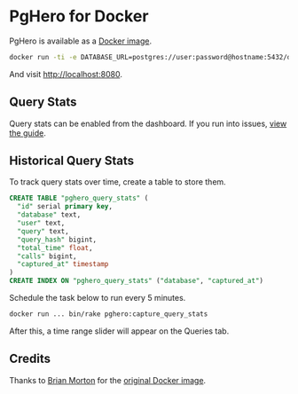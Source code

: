 # PgHero for Docker

PgHero is available as a [Docker image](https://hub.docker.com/r/ankane/pghero/).

```sh
docker run -ti -e DATABASE_URL=postgres://user:password@hostname:5432/dbname -p 8080:8080 ankane/pghero
```

And visit [http://localhost:8080](http://localhost:8080).

## Query Stats

Query stats can be enabled from the dashboard. If you run into issues, [view the guide](Query-Stats.md).

## Historical Query Stats

To track query stats over time, create a table to store them.

```sql
CREATE TABLE "pghero_query_stats" (
  "id" serial primary key,
  "database" text,
  "user" text,
  "query" text,
  "query_hash" bigint,
  "total_time" float,
  "calls" bigint,
  "captured_at" timestamp
)
CREATE INDEX ON "pghero_query_stats" ("database", "captured_at")
```

Schedule the task below to run every 5 minutes.

```sh
docker run ... bin/rake pghero:capture_query_stats
```

After this, a time range slider will appear on the Queries tab.

## Credits

Thanks to [Brian Morton](https://github.com/bmorton) for the [original Docker image](https://github.com/bmorton/pghero_solo).
